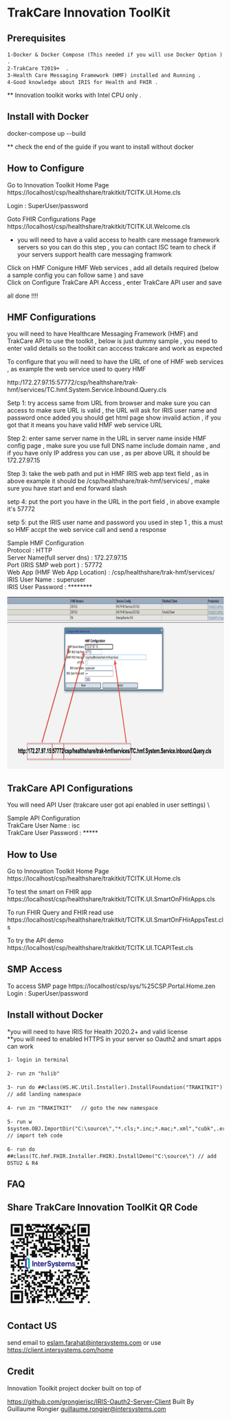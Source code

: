 # TrakCare Innovation ToolKit

## Prerequisites 

	1-Docker & Docker Compose (This needed if you will use Docker Option ) .
	2-TrakCare T2019+  .
	3-Health Care Messaging Framework (HMF) installed and Running .
	4-Good knowledge about IRIS for Health and FHIR .
	
** Innovation toolkit works with Intel CPU only  . 
	
## Install with Docker 

docker-compose up --build

** check the end of the guide if you want to install without docker 

## How to Configure

Go to Innovation Toolkit Home Page\
https://localhost/csp/healthshare/trakitkit/TCITK.UI.Home.cls 

Login : SuperUser/password

Goto FHIR Configurations Page \
https://localhost/csp/healthshare/trakitkit/TCITK.UI.Welcome.cls

* you will need to have a valid access to health care message framework servers so you can do this step , you can contact ISC team to check if your servers support health care messaging framwork 

Click on HMF Conigure HMF Web services , add all details required (below a sample config you can follow same ) and save \
Click on Configure TrakCare API Access , enter TrakCare API user and save 

all done !!!!

## HMF Configurations

you will need to have Healthcare Messaging Framework (HMF) and TrakCare API to use the toolkit , below is just dummy sample , you need to enter valid details so the toolkit can acccess trakcare and work as expected 

To configure that you will need to have the URL of one of HMF web services , as example the web service used to query HMF 

http:/172.27.97.15:57772/csp/healthshare/trak-hmf/services/TC.hmf.System.Service.Inbound.Query.cls 

Setp 1: try access same from URL from browser and make sure you can access to make sure URL is valid , the URL will ask for IRIS user name and password once added you should get html page show invalid action , if you got that it means you have valid HMF web service URL

Step 2: enter same server name in the URL in server name inside HMF config page , make sure you use full DNS name include domain name , and if you have only IP address you can use , as per above URL it should be 172.27.97.15

Step 3: take the web path and put in HMF IRIS web app text field , as in above example it should be /csp/healthshare/trak-hmf/services/ , make sure you have start and end forward slash 

setp 4: put the port you have in the URL in the port field , in above example it's 57772

setp 5: put the IRIS user name and password you used in step 1 , this a must so HMF accpt the web service call and send a response 


Sample HMF Configuration \
	Protocol			: HTTP \
	Server Name(full server dns)	: 172.27.97.15 \
	Port 	(IRIS SMP web port )	: 57772 \
	Web App  (HMF Web App Location)	: /csp/healthshare/trak-hmf/services/ \
	IRIS User Name 			: superuser \
	IRIS User Password		: ********	

 

<img src="https://github.com/intersystems/TrakCare-Innovation-ToolKit/blob/main/images/HMFConfig.png" alt="drawing" style="width:700px;height:400px"/>

## TrakCare API Configurations

You will need API User  (trakcare user got api enabled in user settings) \

Sample API Configuration \
	TrakCare User Name 	: isc \
	TrakCare User Password	: ***** 




## How to Use

Go to Innovation Toolkit Home Page\
https://localhost/csp/healthshare/trakitkit/TCITK.UI.Home.cls 

To test the smart on FHIR app 
https://localhost/csp/healthshare/trakitkit/TCITK.UI.SmartOnFHirApps.cls

To run FHIR Query and FHIR read use 
https://localhost/csp/healthshare/trakitkit/TCITK.UI.SmartOnFHirAppsTest.cls

To try the API demo 
https://localhost/csp/healthshare/trakitkit/TCITK.UI.TCAPITest.cls


## SMP Access

To access SMP page 
https://localhost/csp/sys/%25CSP.Portal.Home.zen
Login : SuperUser/password


## Install without Docker

*you will need to have IRIS for Health 2020.2+ and valid license \
**you will need to enabled HTTPS in your server so Oauth2 and smart apps can work 

    1- login in terminal 

    2- run zn "hslib" 
    
    3- run do ##class(HS.HC.Util.Installer).InstallFoundation("TRAKITKIT") // add landing namespace 

    4- run zn "TRAKITKIT"   // goto the new namespace 

    5- run w $system.OBJ.ImportDir("C:\source\","*.cls;*.inc;*.mac;*.xml","cubk",.errors,1) // import teh code 

    6- run do ##class(TC.hmf.FHIR.Installer.FHIR).InstallDemo("C:\source\") // add DSTU2 & R4 

## FAQ


## Share TrakCare Innovation ToolKit QR Code

<img src="https://github.com/intersystems/TrakCare-Innovation-ToolKit/blob/main/images/repo-qr-code.png" alt="drawing" style="width:200px;height:200px"/>

## Contact US

send email to eslam.farahat@intersystems.com or use https://client.intersystems.com/home 


## Credit 


Innovation Toolkit project docker built on top of 

https://github.com/grongierisc/IRIS-Oauth2-Server-Client 
Built By Guillaume Rongier guillaume.rongier@intersystems.com


